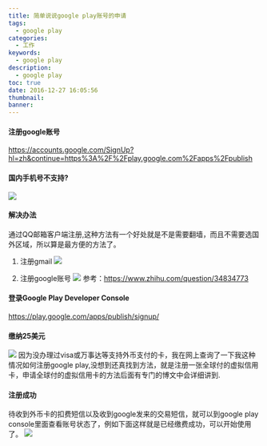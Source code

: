 ```yaml
---
title: 简单说说google play账号的申请
tags:
  - google play
categories:
  - 工作
keywords:
  - google play
description:
  - google play
toc: true
date: 2016-12-27 16:05:56
thumbnail:
banner:
---
```


#### 注册google账号
https://accounts.google.com/SignUp?hl=zh&continue=https%3A%2F%2Fplay.google.com%2Fapps%2Fpublish

#### 国内手机号不支持?
![](http://7xtlfa.com1.z0.glb.clouddn.com/%E5%9B%BD%E5%86%85%E6%89%8B%E6%9C%BA%E4%B8%8D%E6%94%AF%E6%8C%81.jpg)
<!-- more -->
#### 解决办法
通过QQ邮箱客户端注册,这种方法有一个好处就是不是需要翻墙，而且不需要选国外区域，所以算是最方便的方法了。
1. 注册gmail
![](http://7xtlfa.com1.z0.glb.clouddn.com/qq%E9%82%AE%E7%AE%B1%E6%B3%A8%E5%86%8Cgmail.png)

2. 注册google账号
![](http://7xtlfa.com1.z0.glb.clouddn.com/qq%E9%82%AE%E7%AE%B1_gmail_1.png)
参考：https://www.zhihu.com/question/34834773

#### 登录Google Play Developer Console
https://play.google.com/apps/publish/signup/

#### 缴纳25美元
![](http://7xtlfa.com1.z0.glb.clouddn.com/google%20play.png)
因为没办理过visa或万事达等支持外币支付的卡，我在网上查询了一下我这种情况如何注册google play,没想到还真找到方法，就是注册一张全球付的虚拟信用卡，申请全球付的虚拟信用卡的方法后面有专门的博文中会详细讲到.

#### 注册成功
待收到外币卡的扣费短信以及收到google发来的交易短信，就可以到google play console里面查看账号状态了，例如下面这样就是已经缴费成功，可以开始使用了。
![](http://7xtlfa.com1.z0.glb.clouddn.com/google%20play3.png)
